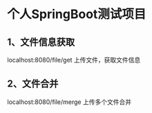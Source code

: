 # 个人SpringBoot测试项目

## 1、文件信息获取
localhost:8080/file/get
上传文件，获取文件信息

## 2、文件合并
localhost:8080/file/merge
上传多个文件合并
